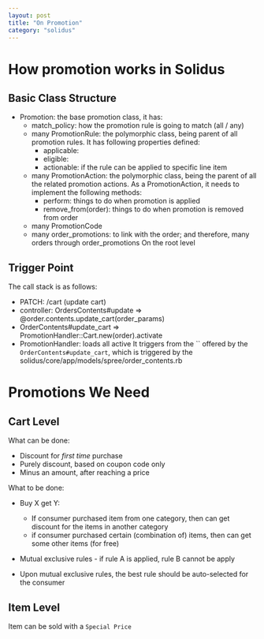```yaml
---
layout: post
title: "On Promotion"
category: "solidus"
---
```


# How promotion works in Solidus

## Basic Class Structure
- Promotion: the base promotion class, it has:
  - match_policy: how the promotion rule is going to match (all / any)
  - many PromotionRule: the polymorphic class, being parent of all promotion
    rules. It has following properties defined:
    - applicable: 
    - eligible: 
    - actionable: if the rule can be applied to specific line item 
  - many PromotionAction: the polymorphic class, being the parent of all the 
    related promotion actions. As a PromotionAction, it needs to implement the
    following methods:
    - perform: things to do when promotion is applied
    - remove_from(order): things to do when promotion is removed from order
  - many PromotionCode
  - many order_promotions: to link with the order; and therefore, many orders
    through order_promotions
On the root level

## Trigger Point

The call stack is as follows:

- PATCH: /cart (update cart)
- controller: OrdersContents#update => @order.contents.update_cart(order_params)
- OrderContents#update_cart => PromotionHandler::Cart.new(order).activate
- PromotionHandler: loads all active
It triggers from the `` offered by the
`OrderContents#update_cart`, which is triggered by the 
solidus/core/app/models/spree/order_contents.rb

# Promotions We Need

## Cart Level
What can be done:
- Discount for *first time* purchase
- Purely discount, based on coupon code only
- Minus an amount, after reaching a price

What to be done:
- Buy X get Y:
  - If consumer purchased item from one category, then can get discount for the
    items in another category
  - if consumer purchased certain (combination of) items, then can get some
    other items (for free)

- Mutual exclusive rules - if rule A is applied, rule B cannot be apply
- Upon mutual exclusive rules, the best rule should be auto-selected for the
  consumer

## Item Level
Item can be sold with a `Special Price`
